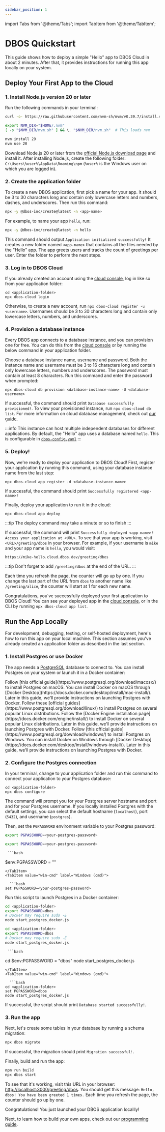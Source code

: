 ```yaml
---
sidebar_position: 1
---
```


import Tabs from '@theme/Tabs';
import TabItem from '@theme/TabItem';

# DBOS Quickstart

This guide shows how to deploy a simple "Hello" app to DBOS Cloud in about 2 minutes. After that, it provides instructions for running this app locally on your system.

## Deploy Your First App to the Cloud

### 1. Install Node.js version 20 or later

<Tabs groupId="operating-systems">
<TabItem value="maclinux" label="macOS or Linux">
   Run the following commands in your terminal:

   ```bash
curl -o- https://raw.githubusercontent.com/nvm-sh/nvm/v0.39.7/install.sh | bash

export NVM_DIR="$HOME/.nvm"
[ -s "$NVM_DIR/nvm.sh" ] && \. "$NVM_DIR/nvm.sh"  # This loads nvm

nvm install 20
nvm use 20
   ```
</TabItem>
<TabItem value="win-ps" label="Windows">

Download Node.js 20 or later from the [official Node.js download page](https://nodejs.org/en/download) and install it.
After installing Node.js, create the following folder: `C:\Users\%user%\AppData\Roaming\npm`
(`%user%` is the Windows user on which you are logged in).
</TabItem>
</Tabs>

### 2. Create the application folder

To create a new DBOS application, first pick a name for your app. It should be 3 to 30 characters long and contain only lowercase letters and numbers, dashes, and underscores. Then run this command:

   ```bash
npx -y @dbos-inc/create@latest -n <app-name>
   ```

For example, to name your app `hello`, run:
   ```bash
npx -y @dbos-inc/create@latest -n hello
   ```

This command should output `Application initialized successfully!` It creates a new folder named `<app-name>` that contains all the files needed by the "Hello" app. The app greets users and tracks the count of greetings per user. Enter the folder to perform the next steps.

### 3. Log in to DBOS Cloud

If you already created an account using the [cloud console](https://console.dbos.dev/), log in like so from your application folder:
```
cd <application-folder>
npx dbos-cloud login
```

Otherwise, to create a new account, run `npx dbos-cloud register -u <username>`. Usernames should be 3 to 30 characters long and contain only lowercase letters, numbers, and underscores.

### 4. Provision a database instance

Every DBOS app connects to a database instance, and you can provision one for free. You can do this from the [cloud console](https://console.dbos.dev/) or by running the below command in your application folder.

Choose a database instance name, username and password. Both the instance name and username must be 3 to 16 characters long and contain only lowercase letters, numbers and underscores. The password must contain at least 8 characters. Run this command and enter the password when prompted:
```
npx dbos-cloud db provision <database-instance-name> -U <database-username>
```

If successful, the command should print `Database successfully provisioned!`. To view your provisioned instance, run `npx dbos-cloud db list`. For more information on cloud database management, check out [our guide](../cloud-tutorials/database-management.md).

:::info
This instance can host multiple independent databases for different applications.
By default, the "Hello" app uses a database named `hello`. This is configurable in [`dbos-config.yaml`](../api-reference/configuration.md)
:::

### 5. Deploy!

Now, we're ready to deploy your application to DBOS Cloud! First, register your application by running this command, using your database instance name from the last step:

```
npx dbos-cloud app register -d <database-instance-name>
```

If successful, the command should print `Successfully registered <app-name>!`

Finally, deploy your application to run it in the cloud:

```
npx dbos-cloud app deploy
```
:::tip
The deploy command may take a minute or so to finish
:::

If successful, the command will print `Successfully deployed <app-name>! Access your application at <URL>`. To see that your app is working, visit `<URL>/greeting/dbos` in your browser. For example, if your username is `mike` and your app name is `hello`, you would visit: 
```
https://mike-hello.cloud.dbos.dev/greeting/dbos
```

:::tip
Don't forget to add `/greeting/dbos` at the end of the URL. 
:::

Each time you refresh the page, the counter will go up by one. If you change the last part of the URL from `dbos` to another name like `/greeting/alice`, the counter will start at 1 for each new name.

Congratulations, you've successfully deployed your first application to DBOS Cloud! You can see your deployed app in the [cloud console](https://console.dbos.dev/), or in the CLI by running `npx dbos-cloud app list`.

## Run the App Locally

For development, debugging, testing, or self-hosted deployment, here's how to run this app on your local machine. This section assumes you've already created an application folder as described in the last section.

### 1. Install Postgres or use Docker

The app needs a [PostgreSQL](https://www.postgresql.org/) database to connect to. You can install Postgres on your system or launch it in a Docker container:

<Tabs groupId="operating-systems">
<TabItem value="mac" label="macOS">
<Tabs groupId="postgres-or-docker">
  <TabItem value="postgres" label="Install Postgres Locally">
      Follow [this official guide](https://www.postgresql.org/download/macosx/) to install Postgres on macOS.
  </TabItem>
    <TabItem value="docker" label="Launch Postgres with Docker">
      You can install Docker on macOS through [Docker Desktop](https://docs.docker.com/desktop/install/mac-install/).
      Later in this guide, we'll provide instructions on launching Postgres with Docker.
   </TabItem>
</Tabs>
   
</TabItem>
<TabItem value="linux" label="Linux">
<Tabs groupId="postgres-or-docker">
  <TabItem value="postgres" label="Install Postgres Locally">
      Follow these [official guides](https://www.postgresql.org/download/linux/) to install Postgres on several popular Linux distributions.
  </TabItem>
    <TabItem value="docker" label="Launch Postgres with Docker">
      Follow the [Docker Engine installation page](https://docs.docker.com/engine/install/) to install Docker on several popular Linux distributions.
      Later in this guide, we'll provide instructions on launching Postgres with Docker.
   </TabItem>
</Tabs>

</TabItem>
<TabItem value="win-ps" label="Windows">
<Tabs groupId="postgres-or-docker">
  <TabItem value="postgres" label="Install Postgres Locally">
      Follow [this official guide](https://www.postgresql.org/download/windows/) to install Postgres on Windows.
  </TabItem>
    <TabItem value="docker" label="Launch Postgres with Docker">
      You can install Docker on Windows through [Docker Desktop](https://docs.docker.com/desktop/install/windows-install/).
      Later in this guide, we'll provide instructions on launching Postgres with Docker.
   </TabItem>
</Tabs>

</TabItem>   
</Tabs>

### 2. Configure the Postgres connection

<Tabs groupId="postgres-or-docker">
<TabItem value="postgres" label="Use Installed Postgres">

In your terminal, change to your application folder and run this command to connect your application to your Postgres database:

```
cd <application-folder>
npx dbos configure
```

The command will prompt you for your Postgres server hostname and port and for your Postgres username.
If you locally installed Postgres with the default settings, you can select the default hostname (`localhost`), port (`5432`), and username (`postgres`).

Then, set the `PGPASSWORD` environment variable to your Postgres password:

<Tabs groupId="operating-systems">
  <TabItem value="mac" label="macOS">
	  
   ```bash
export PGPASSWORD=<your-postgres-password>
   ```
  </TabItem>
    <TabItem value="linux" label="Linux">
	    
   ```bash
export PGPASSWORD=<your-postgres-password>
   ```
  </TabItem>
  <TabItem value="win-ps" label="Windows (PowerShell)">
  
     ```bash
$env:PGPASSWORD = "<your-postgres-password>"
   ```
  </TabItem>
  <TabItem value="win-cmd" label="Windows (cmd)">

     ```bash
set PGPASSWORD=<your-postgres-password>
   ```
  </TabItem>
</Tabs>

</TabItem>
<TabItem value="docker" label="Launch Postgres with Docker">

Run this script to launch Postgres in a Docker container:
<Tabs groupId="operating-systems">
  <TabItem value="mac" label="macOS">
	  
   ```bash
cd <application-folder>
export PGPASSWORD=dbos
# Docker may require sudo -E
node start_postgres_docker.js
   ```
  </TabItem>
    <TabItem value="linux" label="Linux">
	    
   ```bash
cd <application-folder>
export PGPASSWORD=dbos
# Docker may require sudo -E
node start_postgres_docker.js
   ```
  </TabItem>
  <TabItem value="win-ps" label="Windows (PowerShell)">
  
     ```bash
cd <application-folder>
$env:PGPASSWORD = "dbos"
node start_postgres_docker.js
   ```
  </TabItem>
  <TabItem value="win-cmd" label="Windows (cmd)">

     ```bash
cd <application-folder>
set PGPASSWORD=dbos
node start_postgres_docker.js
   ```
  </TabItem>
</Tabs>

If successful, the script should print `Database started successfully!`.
</TabItem>
</Tabs>

### 3. Run the app

Next, let's create some tables in your database by running a schema migration:

   ```bash
npx dbos migrate
   ```

If successful, the migration should print `Migration successful!`.

Finally, build and run the app:

   ```bash
npm run build
npx dbos start
   ```

To see that it's working, visit this URL in your browser: [http://localhost:3000/greeting/dbos](http://localhost:3000/greeting/dbos).  You should get this message: `Hello, dbos! You have been greeted 1 times.` Each time you refresh the page, the counter should go up by one.

Congratulations!  You just launched your DBOS application locallly!

Next, to learn how to build your own apps, check out our [programming guide](./quickstart-programming.md).
